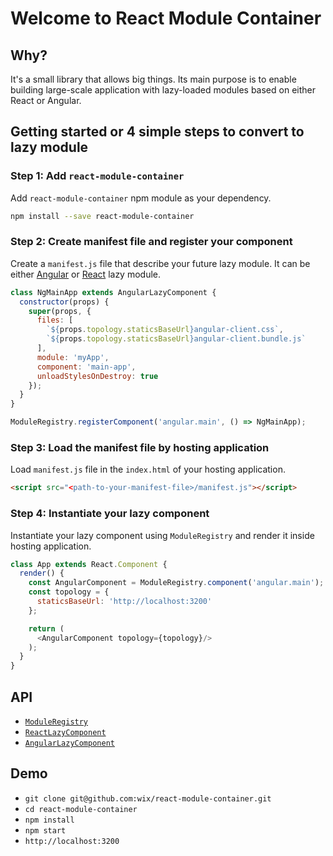 # Welcome to React Module Container

## Why?
It's a small library that allows big things. 
Its main purpose is to enable building large-scale application with lazy-loaded modules based on either React or Angular.

## Getting started or 4 simple steps to convert to lazy module
### Step 1: Add `react-module-container`
Add `react-module-container` npm module as your dependency.
```bash
npm install --save react-module-container
```
### Step 2: Create manifest file and register your component
Create a `manifest.js` file that describe your future lazy module. It can be either [Angular](./docs/ANGULAR-LAZY-COMPONENT.md) or [React](./docs/REACT-LAZY-COMPONENT.md) lazy module.

```js
class NgMainApp extends AngularLazyComponent {
  constructor(props) {
    super(props, {
      files: [
        `${props.topology.staticsBaseUrl}angular-client.css`,
        `${props.topology.staticsBaseUrl}angular-client.bundle.js`
      ],
      module: 'myApp',
      component: 'main-app',
      unloadStylesOnDestroy: true
    });
  }
}

ModuleRegistry.registerComponent('angular.main', () => NgMainApp);
```

### Step 3: Load the manifest file by hosting application
Load `manifest.js` file in the `index.html` of your hosting application.
```html
<script src="<path-to-your-manifest-file>/manifest.js"></script>
```

### Step 4: Instantiate your lazy component
Instantiate your lazy component using `ModuleRegistry` and render it inside hosting application.

```js
class App extends React.Component {
  render() {
    const AngularComponent = ModuleRegistry.component('angular.main');
    const topology = {
      staticsBaseUrl: 'http://localhost:3200'
    };

    return (
      <AngularComponent topology={topology}/>
    );
  }
}
```

## API
* [`ModuleRegistry`](./docs/MODULE-REGISTRY.md)
* [`ReactLazyComponent`](./docs/REACT-LAZY-COMPONENT.md)
* [`AngularLazyComponent`](./docs/ANGULAR-LAZY-COMPONENT.md)

## Demo
* `git clone git@github.com:wix/react-module-container.git`
* `cd react-module-container`
* `npm install`
* `npm start`
* `http://localhost:3200`

